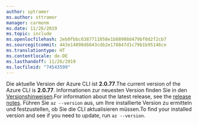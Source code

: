 ```yaml
---
author: sptramer
ms.author: sttramer
manager: carmonm
ms.date: 11/26/2019
ms.topic: include
ms.openlocfilehash: 2eb0fbbc6387711058e1b88908d479bf0d2f2cb7
ms.sourcegitcommit: 443e14098d6643cdb2e178847d1c79b1b95146ce
ms.translationtype: HT
ms.contentlocale: de-DE
ms.lasthandoff: 11/26/2019
ms.locfileid: "74543599"
---
```

<span data-ttu-id="1a467-101">Die aktuelle Version der Azure CLI ist __2.0.77__.</span><span class="sxs-lookup"><span data-stu-id="1a467-101">The current version of the Azure CLI is __2.0.77__.</span></span> <span data-ttu-id="1a467-102">Informationen zur neuesten Version finden Sie in den [Versionshinweisen](../release-notes-azure-cli.md).</span><span class="sxs-lookup"><span data-stu-id="1a467-102">For information about the latest release, see the [release notes](../release-notes-azure-cli.md).</span></span> <span data-ttu-id="1a467-103">Führen Sie `az --version` aus, um Ihre installierte Version zu ermitteln und festzustellen, ob Sie die CLI aktualisieren müssen.</span><span class="sxs-lookup"><span data-stu-id="1a467-103">To find your installed version and see if you need to update, run `az --version`.</span></span>
